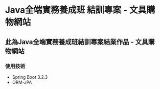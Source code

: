 # Java全端實務養成班 結訓專案 - 文具購物網站
## 此為Java全端實務養成班結訓專案結業作品 - 文具購物網站

### 使用技術
* Spring Boot 3.2.3
* ORM-JPA
